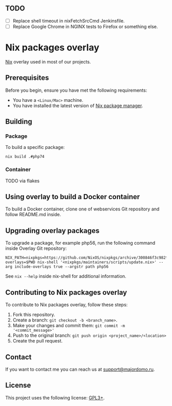 ## TODO

- [ ] Replace shell timeout in nixFetchSrcCmd Jenkinsfile.
- [ ] Replace Google Chrome in NGINX tests to Firefox or something else.

# Nix packages overlay

[Nix](https://nixos.org/) overlay used in most of our projects.

## Prerequisites

Before you begin, ensure you have met the following requirements:

* You have a `<Linux/Mac>` machine.
* You have installed the latest version of [Nix package manager](https://nixos.org/).

## Building

### Package

To build a specific package:
```
nix build .#php74
```

### Container

TODO via flakes

## Using overlay to build a Docker container

To build a Docker container, clone one of webservices Git repository
and follow README.md inside.

## Upgrading overlay packages

To upgrade a package, for example php56, run the following command inside
Overlay Git repository:

``` shell
NIX_PATH=nixpkgs=https://github.com/NixOS/nixpkgs/archive/300846f3c982ffc3e54775fa99b4ec01d56adf65.tar.gz:nixpkgs-overlays=$PWD nix-shell '<nixpkgs/maintainers/scripts/update.nix>' --arg include-overlays true --argstr path php56
```

See `nix --help` inside nix-shell for additional information.

## Contributing to Nix packages overlay

To contribute to Nix packages overlay, follow these steps:

1. Fork this repository.
2. Create a branch: `git checkout -b <branch_name>`.
3. Make your changes and commit them: `git commit -m '<commit_message>'`
4. Push to the original branch: `git push origin <project_name>/<location>`
5. Create the pull request.

## Contact

If you want to contact me you can reach us at <support@majordomo.ru>.

## License

This project uses the following license: [GPL3+](https://www.gnu.org/licenses/gpl-3.0.en.html).
